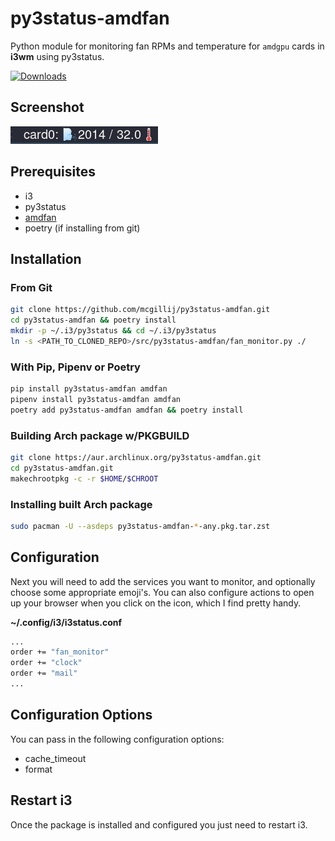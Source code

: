 # py3status-amdfan
Python module for monitoring fan RPMs and temperature for `amdgpu` cards in **i3wm** using py3status.

[![Downloads](https://static.pepy.tech/personalized-badge/py3status-http-monitor?period=total&units=international_system&left_color=blue&right_color=green&left_text=Downloads)](https://pepy.tech/project/py3status-http-monitor)

## Screenshot
![Status Bar with py3status_amdfan](https://raw.githubusercontent.com/mcgillij/py3status-amdfan/main/images/py3status-amdfan.png)

## Prerequisites

* i3
* py3status
* [amdfan](https://github.com/mcgillij/amdfan)
* poetry (if installing from git)

## Installation

### From Git

``` bash
git clone https://github.com/mcgillij/py3status-amdfan.git
cd py3status-amdfan && poetry install
mkdir -p ~/.i3/py3status && cd ~/.i3/py3status
ln -s <PATH_TO_CLONED_REPO>/src/py3status-amdfan/fan_monitor.py ./
```

### With Pip, Pipenv or Poetry

``` bash
pip install py3status-amdfan amdfan
pipenv install py3status-amdfan amdfan
poetry add py3status-amdfan amdfan && poetry install
```

### Building Arch package w/PKGBUILD

``` bash
git clone https://aur.archlinux.org/py3status-amdfan.git
cd py3status-amdfan.git
makechrootpkg -c -r $HOME/$CHROOT
```

### Installing built Arch package

``` bash
sudo pacman -U --asdeps py3status-amdfan-*-any.pkg.tar.zst
```

## Configuration

Next you will need to add the services you want to monitor, and optionally choose some appropriate emoji's.
You can also configure actions to open up your browser when you click on the icon, which I find pretty handy.

**~/.config/i3/i3status.conf**

```bash
...
order += "fan_monitor"
order += "clock"
order += "mail"
...
```

## Configuration Options

You can pass in the following configuration options:

* cache_timeout
* format

## Restart i3

Once the package is installed and configured you just need to restart i3.
